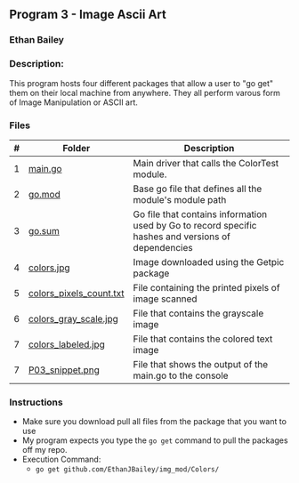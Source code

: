 ## Program 3 - Image Ascii Art
### Ethan Bailey
### Description:

This program hosts four different packages that allow a user to "go get" them on their local 
machine from anywhere. They all perform varous form of Image Manipulation or ASCII art.

### Files

|   #   | Folder             | Description                                        |
| :---: | ---------------- | -------------------------------------------------- |
|   1   | [main.go](https://github.com/EthanJBailey/4143-PLC/tree/main/Assignments/P03/main.go)          | Main driver that calls the ColorTest module. |
|   2   | [go.mod](https://github.com/EthanJBailey/4143-PLC/tree/main/Assignments/P03/go.mod)            | Base go file that defines all the module's module path |
|   3   | [go.sum](https://github.com/EthanJBailey/4143-PLC/tree/main/Assignments/P03/go.sum)            | Go file that contains information used by Go to record specific hashes and versions of dependencies |
|   4   | [colors.jpg](https://github.com/EthanJBailey/4143-PLC/tree/main/Assignments/P03/colors.jpg)    | Image downloaded using the Getpic package|
|   5   | [colors_pixels_count.txt](https://github.com/EthanJBailey/4143-PLC/tree/main/Assignments/P03/colors_pixels_count.txt)  | File containing the printed pixels of image scanned|
|   6   | [colors_gray_scale.jpg](https://github.com/EthanJBailey/4143-PLC/tree/main/Assignments/P03/colors_gray_scale.jpg)   | File that contains the grayscale image |
|   7   | [colors_labeled.jpg](https://github.com/EthanJBailey/4143-PLC/tree/main/Assignments/P03/colors_labeled.jpg)      | File that contains the colored text image |
|   7   | [P03_snippet.png](https://github.com/EthanJBailey/4143-PLC/tree/main/Assignments/P03/P03_snippet.png)      | File that shows the output of the main.go to the console |


### Instructions

- Make sure you download pull all files from the package that you want to use
- My program expects you type the `go get` command to pull the packages off my repo.
- Execution Command:
  - `go get github.com/EthanJBailey/img_mod/Colors/`
  
